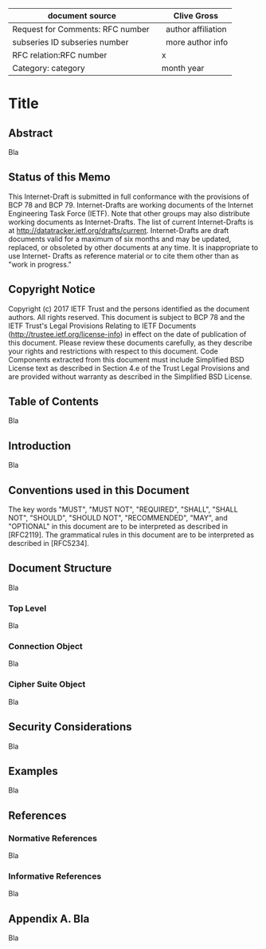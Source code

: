 document source | Clive Gross
------------------|----------------
Request for Comments: RFC number  |  author affiliation
subseries ID subseries number |  more author info
RFC relation:RFC number  |   x
Category: category | month year

# Title

## Abstract
Bla

## Status of this Memo
This Internet-Draft is submitted in full conformance with the provisions of BCP 78 and BCP 79. Internet-Drafts are working documents of the Internet Engineering Task Force (IETF). Note that other groups may also distribute working documents as Internet-Drafts. The list of current Internet-Drafts is at http://datatracker.ietf.org/drafts/current. Internet-Drafts are draft documents valid for a maximum of six months and may be updated, replaced, or obsoleted by other documents at any time. It is inappropriate to use Internet- Drafts as reference material or to cite them other than as "work in progress."

## Copyright Notice
Copyright (c) 2017 IETF Trust and the persons identified as the document authors. All rights reserved. This document is subject to BCP 78 and the IETF Trust's Legal Provisions Relating to IETF Documents (http://trustee.ietf.org/license-info) in effect on the date of publication of this document. Please review these documents carefully, as they describe your rights and restrictions with respect to this document. Code Components extracted from this document must include Simplified BSD License text as described in Section 4.e of the Trust Legal Provisions and are provided without warranty as described in the Simplified BSD License.

## Table of Contents
Bla

## Introduction
Bla

## Conventions used in this Document
The key words "MUST", "MUST NOT", "REQUIRED", "SHALL", "SHALL NOT", "SHOULD", "SHOULD NOT", "RECOMMENDED", "MAY", and "OPTIONAL" in this document are to be interpreted as described in [RFC2119]. The grammatical rules in this document are to be interpreted as described in [RFC5234]. 

## Document Structure
Bla

### Top Level
Bla

### Connection Object
Bla

### Cipher Suite Object
Bla

## Security Considerations
Bla

## Examples
Bla

## References

### Normative References
Bla

### Informative References
Bla

## Appendix A. Bla
Bla
